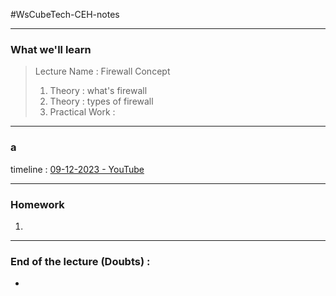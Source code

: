 #WsCubeTech-CEH-notes

---
### What we'll learn 
> Lecture Name : Firewall Concept
> 1) Theory : what's firewall
> 2) Theory : types of firewall
> 3) Practical Work : 

---
### a



timeline : [09-12-2023 - YouTube](https://www.youtube.com/watch?v=RG26EeiIMY4)

---
### Homework
1. 

---
### End of the lecture (Doubts) :
- 





